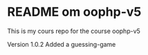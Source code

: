 README om oophp-v5
====================

This is my cours repo for the course oophp-v5

Version 1.0.2
Added a guessing-game
